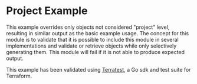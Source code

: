 # Project Example

This example overrides only objects not considered "project" level, resulting in similar output as the basic example usage.
The concept for this module is to validate that it is possible to include this module in several implementations and validate or retrieve objects while only selectively generating them.
This module will fail if it is not able to produce expected output.

This example has been validated using [Terratest](https://terratest.gruntwork.io/), a Go sdk and test suite for Terraform.
